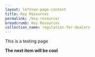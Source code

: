 ```yaml
---
layout: leftnav-page-content
title: Key Resources
permalink: /key-resource/
breadcrumb: Key Resources
collection_name: regulation-for-dealers
---
```


This is a testing page

**The next item will be cool**

